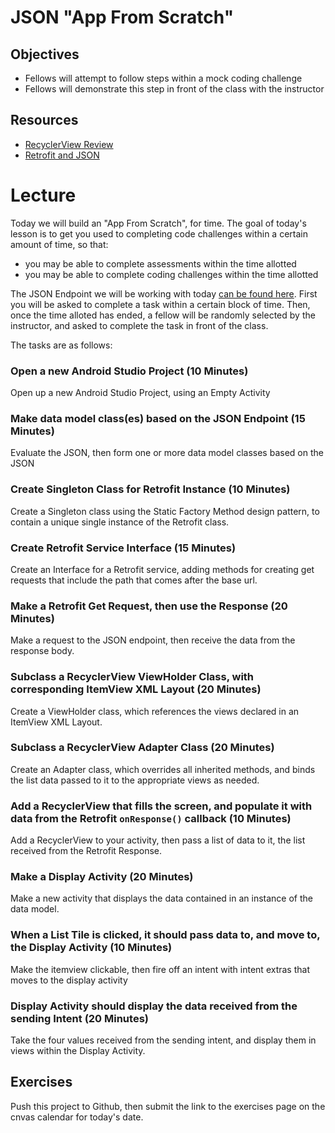 # JSON "App From Scratch"

## Objectives
* Fellows will attempt to follow steps within a mock coding challenge
* Fellows will demonstrate this step in front of the class with the instructor

## Resources
* [RecyclerView Review](https://github.com/joinpursuit/Pursuit-Core-Android/blob/master/cohort_5.4/unit_02/02_20_recyclerview_review.md) 
* [Retrofit and JSON](https://github.com/joinpursuit/Pursuit-Core-Android/edit/master/cohort_5.4/unit_03/03_18_json_app_from_scratch.md)

# Lecture

Today we will build an "App From Scratch", for time. The goal of today's lesson is to get you used to completing code challenges within a certain amount of time, so that:
* you may be able to complete assessments within the time allotted
* you may be able to complete coding challenges within the time allotted

The JSON Endpoint we will be working with today [can be found here](https://api.learn2crack.com/android/jsonandroid/). First you will be asked to complete a task within a certain block of time. Then, once the time alloted has ended, a fellow will be randomly selected by the instructor, and asked to complete the task in front of the class.

The tasks are as follows:
### Open a new Android Studio Project (10 Minutes)
Open up a new Android Studio Project, using an Empty Activity

### Make data model class(es) based on the JSON Endpoint (15 Minutes)
Evaluate the JSON, then form one or more data model classes based on the JSON

### Create Singleton Class for Retrofit Instance (10 Minutes)
Create a Singleton class using the Static Factory Method design pattern, to contain a unique single instance of the Retrofit class.

### Create Retrofit Service Interface (15 Minutes)
Create an Interface for a Retrofit service, adding methods for creating get requests that include the path that comes after the base url.

### Make a Retrofit Get Request, then use the Response (20 Minutes)
Make a request to the JSON endpoint, then receive the data from the response body.

### Subclass a RecyclerView ViewHolder Class, with corresponding ItemView XML Layout (20 Minutes)
Create a ViewHolder class, which references the views declared in an ItemView XML Layout.

### Subclass a RecyclerView Adapter Class (20 Minutes)
Create an Adapter class, which overrides all inherited methods, and binds the list data passed to it to the appropriate views as needed.

### Add a RecyclerView that fills the screen, and populate it with data from the Retrofit `onResponse()` callback (10 Minutes)
Add a RecyclerView to your activity, then pass a list of data to it, the list received from the Retrofit Response.

### Make a Display Activity (20 Minutes)
Make a new activity that displays the data contained in an instance of the data model.

### When a List Tile is clicked, it should pass data to, and move to, the Display Activity (10 Minutes)
Make the itemview clickable, then fire off an intent with intent extras that moves to the display activity

### Display Activity should display the data received from the sending Intent (20 Minutes)
Take the four values received from the sending intent, and display them in views within the Display Activity.

## Exercises
Push this project to Github, then submit the link to the exercises page on the cnvas calendar for today's date.

